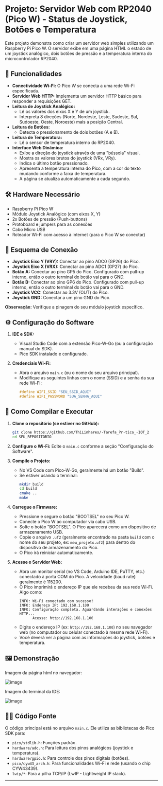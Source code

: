 # Projeto: Servidor Web com RP2040 (Pico W) - Status de Joystick, Botões e Temperatura

Este projeto demonstra como criar um servidor web simples utilizando um Raspberry Pi Pico W. O servidor exibe em uma página HTML o estado de um joystick analógico, dois botões de pressão e a temperatura interna do microcontrolador RP2040.

## 🎯 Funcionalidades

*   **Conectividade Wi-Fi:** O Pico W se conecta a uma rede Wi-Fi especificada.
*   **Servidor Web HTTP:** Implementa um servidor HTTP básico para responder a requisições GET.
*   **Leitura de Joystick Analógico:**
    *   Lê os valores dos eixos X e Y de um joystick.
    *   Interpreta 8 direções (Norte, Nordeste, Leste, Sudeste, Sul, Sudoeste, Oeste, Noroeste) mais a posição Central.
*   **Leitura de Botões:**
    *   Detecta o pressionamento de dois botões (A e B).
*   **Leitura de Temperatura:**
    *   Lê o sensor de temperatura interno do RP2040.
*   **Interface Web Dinâmica:**
    *   Exibe a direção do joystick através de uma "bússola" visual.
    *   Mostra os valores brutos do joystick (VRx, VRy).
    *   Indica o último botão pressionado.
    *   Apresenta a temperatura interna do Pico, com a cor do texto mudando conforme a faixa de temperatura.
    *   A página se atualiza automaticamente a cada segundo.

## 🛠️ Hardware Necessário

*   Raspberry Pi Pico W
*   Módulo Joystick Analógico (com eixos X, Y)
*   2x Botões de pressão (Push-buttons)
*   Protoboard e jumpers para as conexões
*   Cabo Micro USB
*   Roteador Wi-Fi com acesso à internet (para o Pico W se conectar)

## 🔌 Esquema de Conexão 
*   **Joystick Eixo Y (VRY):** Conectar ao pino ADC0 (GP26) do Pico.
*   **Joystick Eixo X (VRX):** Conectar ao pino ADC1 (GP27) do Pico.
*   **Botão A:** Conectar ao pino GP5 do Pico. Configurado com pull-up interno, então o outro terminal do botão vai para o GND.
*   **Botão B:** Conectar ao pino GP6 do Pico. Configurado com pull-up interno, então o outro terminal do botão vai para o GND.
*   **Joystick VCC:** Conectar ao 3.3V (OUT) do Pico.
*   **Joystick GND:** Conectar a um pino GND do Pico.

**Observação:** Verifique a pinagem do seu módulo joystick específico.

## ⚙️ Configuração do Software

1.  **IDE e SDK:**
    *   Visual Studio Code com a extensão Pico-W-Go (ou a configuração manual do SDK).
    *   Pico SDK instalado e configurado.

2.  **Credenciais Wi-Fi:**
    *   Abra o arquivo `main.c` (ou o nome do seu arquivo principal).
    *   Modifique as seguintes linhas com o nome (SSID) e a senha da sua rede Wi-Fi:
        ```c
        #define WIFI_SSID "SEU_SSID_AQUI"
        #define WIFI_PASSWORD "SUA_SENHA_AQUI"
        ```

## 🚀 Como Compilar e Executar

1.  **Clone o repositório (se estiver no GitHub):**
    ```bash
    git clone https://github.com/ThiLinhares/-Tarefa_Pr-tica_-IOT_2
    cd SEU_REPOSITORIO
    ```
2.  **Configure o Wi-Fi:** Edite o `main.c` conforme a seção "Configuração do Software".
3.  **Compile o Projeto:**
    *   No VS Code com Pico-W-Go, geralmente há um botão "Build".
    *   Se estiver usando o terminal:
        ```bash
        mkdir build
        cd build
        cmake ..
        make
        ```
4.  **Carregue o Firmware:**
    *   Pressione e segure o botão "BOOTSEL" no seu Pico W.
    *   Conecte o Pico W ao computador via cabo USB.
    *   Solte o botão "BOOTSEL". O Pico aparecerá como um dispositivo de armazenamento USB.
    *   Copie o arquivo `.uf2` (geralmente encontrado na pasta `build` com o nome do seu projeto, ex: `meu_projeto.uf2`) para dentro do dispositivo de armazenamento do Pico.
    *   O Pico irá reiniciar automaticamente.

5.  **Acesse o Servidor Web:**
    *   Abra um monitor serial (no VS Code, Arduino IDE, PuTTY, etc.) conectado à porta COM do Pico. A velocidade (baud rate) geralmente é 115200.
    *   O Pico imprimirá o endereço IP que ele recebeu da sua rede Wi-Fi. Algo como:
        ```
        INFO: Wi-Fi conectado com sucesso!
        INFO: Endereço IP: 192.168.1.100 
        INFO: Configuração completa. Aguardando interações e conexões HTTP...
              Acesse: http://192.168.1.100
        ```
    *   Digite o endereço IP (ex: `http://192.168.1.100`) no seu navegador web (no computador ou celular conectado à mesma rede Wi-Fi).
    *   Você deverá ver a página com as informações do joystick, botões e temperatura.

## 🖼️ Demonstração 

Imagem da página html no navegador:


![image](https://github.com/user-attachments/assets/e413bf3a-f579-4159-8330-b3bc063d524f)





Imagem do terminal da IDE:


![image](https://github.com/user-attachments/assets/119226ac-6720-4d4f-9fc7-293566afd6a5)



## 👨‍💻 Código Fonte

O código principal está no arquivo `main.c`. Ele utiliza as bibliotecas do Pico SDK para:
*   `pico/stdlib.h`: Funções padrão.
*   `hardware/adc.h`: Para leitura dos pinos analógicos (joystick e temperatura).
*   `hardware/gpio.h`: Para controle dos pinos digitais (botões).
*   `pico/cyw43_arch.h`: Para funcionalidades Wi-Fi e rede (usando o chip CYW43439).
*   `lwip/*`: Para a pilha TCP/IP (LwIP - Lightweight IP stack).

---
